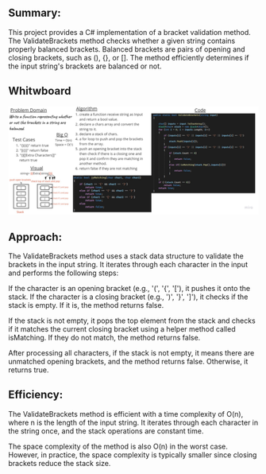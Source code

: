 ## Summary:

This project provides a C# implementation of a bracket validation method. The ValidateBrackets method checks whether a given string contains properly balanced brackets. Balanced brackets are pairs of opening and closing brackets, such as (), {}, or []. The method efficiently determines if the input string's brackets are balanced or not.

## Whitwboard
![](./qqqqqqqqqqqqqq.jpg)

## Approach:

The ValidateBrackets method uses a stack data structure to validate the brackets in the input string. It iterates through each character in the input and performs the following steps:

If the character is an opening bracket (e.g., '(', '{', '['), it pushes it onto the stack.
If the character is a closing bracket (e.g., ')', '}', ']'), it checks if the stack is empty. If it is, the method returns false.

If the stack is not empty, it pops the top element from the stack and checks if it matches the current closing bracket using a helper method called isMatching. If they do not match, the method returns false.

After processing all characters, if the stack is not empty, it means there are unmatched opening brackets, and the method returns false. Otherwise, it returns true.

## Efficiency:

The ValidateBrackets method is efficient with a time complexity of O(n), where n is the length of the input string. It iterates through each character in the string once, and the stack operations are constant time.

The space complexity of the method is also O(n) in the worst case. However, in practice, the space complexity is typically smaller since closing brackets reduce the stack size.